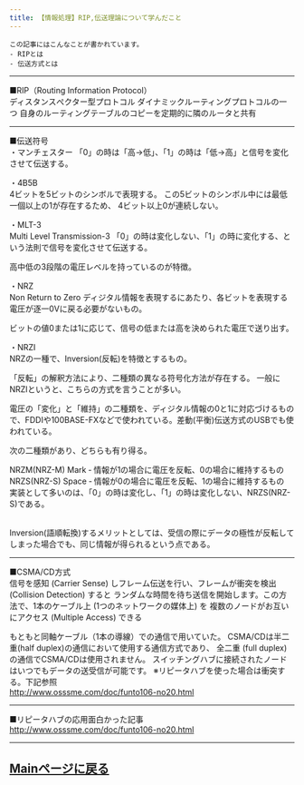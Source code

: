 ```yaml
---
title: 【情報処理】RIP,伝送理論について学んだこと
---
```

<script async src="https://pagead2.googlesyndication.com/pagead/js/adsbygoogle.js?client=ca-pub-2844921131740253"
     crossorigin="anonymous"></script>
<!-- Global site tag (gtag.js) - Google Analytics -->
<script async src="https://www.googletagmanager.com/gtag/js?id=G-H1234VX5NE"></script>
<script>
  window.dataLayer = window.dataLayer || [];
  function gtag(){dataLayer.push(arguments);}
  gtag('js', new Date());

  gtag('config', 'G-H1234VX5NE');
</script>



```
この記事にはこんなことが書かれています。
- RIPとは
- 伝送方式とは
```

----
■RIP（Routing Information Protocol） <br>
ディスタンスぺクター型プロトコル
ダイナミックルーティングプロトコルの一つ
自身のルーティングテーブルのコピーを定期的に隣のルータと共有
 <br>

----
■伝送符号 <br>
・マンチェスター
「0」の時は「高→低」、「1」の時は「低→高」と信号を変化させて伝送する。

・4B5B <br>
4ビットを5ビットのシンボルで表現する。
この5ビットのシンボル中には最低一個以上の1が存在するため、
4ビット以上0が連続しない。

・MLT-3 <br>
Multi Level Transmission-3
「0」の時は変化しない、「1」の時に変化する、という法則で信号を変化させて伝送する。

高中低の3段階の電圧レベルを持っているのが特徴。

・NRZ <br>
Non Return to Zero
ディジタル情報を表現するにあたり、各ビットを表現する電圧が逐一0Vに戻る必要がないもの。

ビットの値0または1に応じて、信号の低または高を決められた電圧で送り出す。

・NRZI <br>
NRZの一種で、Inversion(反転)を特徴とするもの。

「反転」の解釈方法により、二種類の異なる符号化方法が存在する。
一般にNRZIというと、こちらの方式を言うことが多い。

電圧の「変化」と「維持」の二種類を、ディジタル情報の0と1に対応づけるもので、FDDIや100BASE-FXなどで使われている。差動(平衡)伝送方式のUSBでも使われている。 <br>

次の二種類があり、どちらも有り得る。 <br>

NRZM(NRZ-M) Mark ‐ 情報が1の場合に電圧を反転、0の場合に維持するもの <br>
NRZS(NRZ-S) Space ‐ 情報が0の場合に電圧を反転、1の場合に維持するもの <br>
実装として多いのは、「0」の時は変化し、「1」の時は変化しない、NRZS(NRZ-S)である。 <br> <br>

Inversion(語順転換)するメリットとしては、受信の際にデータの極性が反転してしまった場合でも、同じ情報が得られるという点である。
 <br>

----
■CSMA/CD方式 <br>
信号を感知 (Carrier Sense) しフレーム伝送を行い、フレームが衝突を検出 (Collision Detection) すると
ランダムな時間を待ち送信を開始します。この方法で、1本のケーブル上 (1つのネットワークの媒体上) を
複数のノードがお互いにアクセス (Multiple Access) できる

もともと同軸ケーブル（1本の導線）での通信で用いていた。
CSMA/CDは半二重(half duplex)の通信において使用する通信方式であり、
全二重 (full duplex) の通信でCSMA/CDは使用されません。
スイッチングハブに接続されたノードはいつでもデータの送受信が可能です。
※リピータハブを使った場合は衝突する。下記参照 <br>
http://www.osssme.com/doc/funto106-no20.html
 <br>

----

■リピータハブの応用面白かった記事 <br>
http://www.osssme.com/doc/funto106-no20.html
 <br>

----


## [Mainページに戻る](https://kissshot-skup.github.io/webpage)

